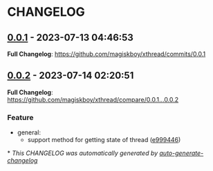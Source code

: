 # CHANGELOG

## [0.0.1](https://github.com/magiskboy/xthread/releases/tag/0.0.1) - 2023-07-13 04:46:53

**Full Changelog**: https://github.com/magiskboy/xthread/commits/0.0.1

## [0.0.2](https://github.com/magiskboy/xthread/releases/tag/0.0.2) - 2023-07-14 02:20:51

**Full Changelog**: https://github.com/magiskboy/xthread/compare/0.0.1...0.0.2

### Feature

- general:
  - support method for getting state of thread ([e999446](https://github.com/magiskboy/xthread/commit/e9994464a5eaf6c49d07b72b0ba4053da6bba2d1))

\* *This CHANGELOG was automatically generated by [auto-generate-changelog](https://github.com/BobAnkh/auto-generate-changelog)*
